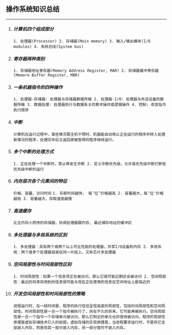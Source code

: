 ## **操作系统知识总结**

***

1. #### *计算机四个组成部分*
    `1. 处理器(Processor)
     2. 存储器(Main memory)
     3. 输入/输出模块(I/O modules)
     4. 系统总线(System bus)
    `
2. #### *寄存器两种类别*

    `1. 存储器地址寄存器(Memory Address Register, MAR)
     2. 存储器缓冲寄存器(Memore Buffer Register, MBR)
    `

3. #### *一条机器指令的四种操作*

    `1. 处理器-存储器: 处理器与存储器数据传输
     2. 处理器-I/O: 处理器与外设设备的数据传输
     3. 数据处理: 处理器执行与数据有关的算术操作或逻辑操作
     4. 控制: 改变指令执行顺序
    `

4. #### *中断*

    `计算机在运行过程中，某些情况需主机干预时，机器能自动停止正在运行的程序并转入处理新情况的程序，处理完毕后又返回原被暂停的程序继续运行。`

5. #### *多个中断的处理方式*

    `1. 正在处理一个中断时，禁止再发生中断
     2. 定义中断优先级，允许高优先级中断打断低优先级中断的运行
    `

6. #### *内存层次各个元素间的特征*

    `价格、容量、访问时间`
    `1. 存取时间越快， 每‘位’价格越高
     2. 容量越大，每'位'价格越低
     3. 容量越大，存取速度越慢
    `
7. #### *高速缓存*

    `比主内存小而快的存储器，协调处理器跟内存, 最近储存地址的缓冲区`

8. #### *多处理器与多核系统的区别*

    `1. 多处理器：具有两个或两个以上可比性能的处理器，共享I/O设备和内存
     2. 多核系统：两个或多个处理器组装在同一片硅上，又称芯片多处理器
    `

9. #### *空间局部性与时间局部性区别*

    `1. 时间局部性：如果一个信息项正在被访问，那么它很可能近期还会被访问
     2. 空间局部性：最近的将来将用到的信息很可能与现在正在使用的信息在空间地址上是临近的
    `


10. #### *开发空间局部性和时间局部性的策略*

    `进程运行时，在一段时间里，程序的执行往往呈现高度的局部性，包括时间局部性和空间局部性。时间局部性是一旦一个指令被执行了，则在不久的将来，它可能再被执行。空间局部性是一旦一个指令一个存储单元被访问，那么它附近的单元也将很快被访问。程序的局部性原理是虚拟存储技术引入的前提。虚拟存储的实现原理是，当进程要求运行时，不是将它全部装入内存，而是将其一部分装入内存，另一部分暂时不装入内存。`
